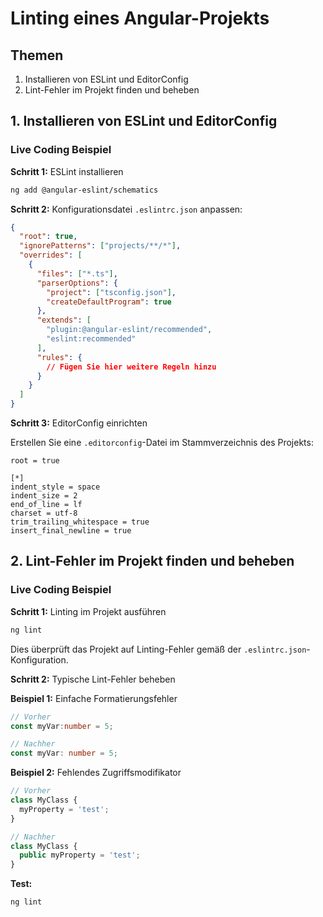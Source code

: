 
# Linting eines Angular-Projekts

## Themen

1. Installieren von ESLint und EditorConfig
2. Lint-Fehler im Projekt finden und beheben

## 1. Installieren von ESLint und EditorConfig

### Live Coding Beispiel

**Schritt 1:** ESLint installieren

```bash
ng add @angular-eslint/schematics
```

**Schritt 2:** Konfigurationsdatei `.eslintrc.json` anpassen:

```json
{
  "root": true,
  "ignorePatterns": ["projects/**/*"],
  "overrides": [
    {
      "files": ["*.ts"],
      "parserOptions": {
        "project": ["tsconfig.json"],
        "createDefaultProgram": true
      },
      "extends": [
        "plugin:@angular-eslint/recommended",
        "eslint:recommended"
      ],
      "rules": {
        // Fügen Sie hier weitere Regeln hinzu
      }
    }
  ]
}
```

**Schritt 3:** EditorConfig einrichten

Erstellen Sie eine `.editorconfig`-Datei im Stammverzeichnis des Projekts:

```
root = true

[*]
indent_style = space
indent_size = 2
end_of_line = lf
charset = utf-8
trim_trailing_whitespace = true
insert_final_newline = true
```

## 2. Lint-Fehler im Projekt finden und beheben

### Live Coding Beispiel

**Schritt 1:** Linting im Projekt ausführen

```bash
ng lint
```

Dies überprüft das Projekt auf Linting-Fehler gemäß der `.eslintrc.json`-Konfiguration.

**Schritt 2:** Typische Lint-Fehler beheben

**Beispiel 1:** Einfache Formatierungsfehler

```typescript
// Vorher
const myVar:number = 5;

// Nachher
const myVar: number = 5;
```

**Beispiel 2:** Fehlendes Zugriffsmodifikator

```typescript
// Vorher
class MyClass {
  myProperty = 'test';
}

// Nachher
class MyClass {
  public myProperty = 'test';
}
```

**Test:**

```bash
ng lint
```